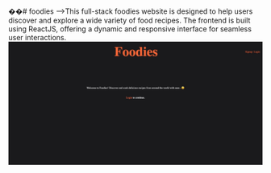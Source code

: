 ��#   f o o d i e s 
-->This full-stack foodies website is designed to help users discover and explore a wide variety of food recipes. The frontend is built using ReactJS, offering a dynamic and responsive interface for seamless user interactions. 
![Image_Alt](https://github.com/ARMAN8910/foodies/blob/cec97a64e3456b74726416934e75eb989dc82cfb/ph1.jpeg)
